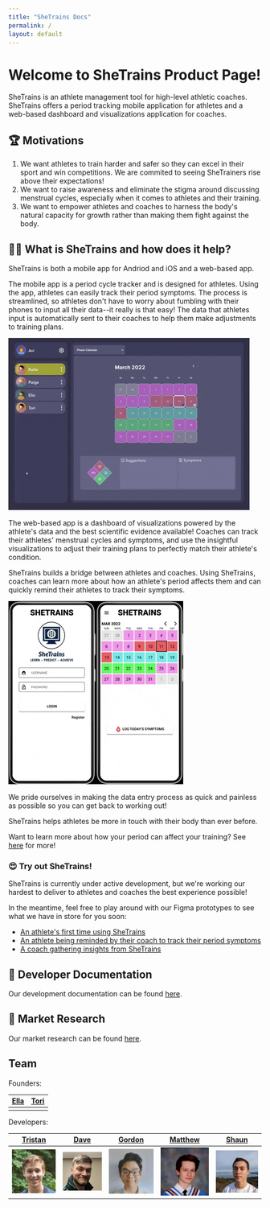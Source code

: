 ```yaml
---
title: "SheTrains Docs"
permalink: /
layout: default
---
```


# Welcome to SheTrains Product Page!
SheTrains is an athlete management tool for high-level athletic coaches. SheTrains offers a period tracking mobile application for athletes and a web-based dashboard and visualizations application for coaches.

## :trophy: Motivations
   1. We want athletes to train harder and safer so they can excel in their sport and win competitions. We are commited to seeing SheTrainers rise above their expectations!
   2. We want to raise awareness and eliminate the stigma around discussing menstrual cycles, especially when it comes to athletes and their training.
   3. We want to empower athletes and coaches to harness the body's natural capacity for growth rather than making them fight against the body.

## :weight_lifting_woman: What is SheTrains and how does it help?
SheTrains is both a mobile app for Andriod and iOS and a web-based app.

The mobile app is a period cycle tracker and is designed for athletes. Using the app, athletes can easily track their period symptoms. The process is streamlined, so athletes don't have to worry about fumbling with their phones to input all their data--it really is that easy! The data that athletes input is automatically sent to their coaches to help them make adjustments to training plans.

![dashboard_view](/docs/assets/imgs/dashboard_view.gif)

The web-based app is a dashboard of visualizations powered by the athlete's data and the best scientific evidence available! Coaches can track their athletes' menstrual cycles and symptoms, and use the insightful visualizations to adjust their training plans to perfectly match their athlete's condition.

SheTrains builds a bridge between athletes and coaches. Using SheTrains, coaches can learn more about how an athlete's period affects them and can quickly remind their athletes to track their symptoms.

![initial_data_input](/docs/assets/imgs/initial_data_input.gif)![symptoms_input](/docs/assets/imgs/symptoms_input.gif)

We pride ourselves in making the data entry process as quick and painless as possible so you can get back to working out!

SheTrains helps athletes be more in touch with their body than ever before.

Want to learn more about how your period can affect your training? See [here](period_training_impacts.md) for more!

### :heart_eyes: Try out SheTrains!

SheTrains is currently under active development, but we're working our hardest to deliver to athletes and coaches the best experience possible!

In the meantime, feel free to play around with our Figma prototypes to see what we have in store for you soon:
- [An athlete's first time using SheTrains](https://www.figma.com/proto/7DlVf29q5uVEQFIar38SYF/SheTrains-Prototype?node-id=250%3A389&scaling=scale-down&page-id=248%3A68&starting-point-node-id=250%3A389)
- [An athlete being reminded by their coach to track their period symptoms](https://www.figma.com/proto/7DlVf29q5uVEQFIar38SYF/SheTrains-Prototype?node-id=294%3A2228&scaling=scale-down&page-id=294%3A1182&starting-point-node-id=294%3A2228)
- [A coach gathering insights from SheTrains](https://www.figma.com/proto/7DlVf29q5uVEQFIar38SYF/SheTrains-Prototype?node-id=315%3A1450&scaling=scale-down&page-id=263%3A18&starting-point-node-id=315%3A1450)

## :book: Developer Documentation
Our development documentation can be found [here](dev_docs.md).

## :book: Market Research
Our market research can be found [here](https://docs.google.com/document/d/1_obkrHjP5iOUZ2Q-JGU_X8vTIjbpcwR4s2MqTUNNHiw/edit?usp=sharing).

## Team
Founders:

| [Ella](https://www.linkedin.com/in/ella-stephen-2274b9230) | [Tori](https://www.linkedin.com/in/tori-kalyniuk-9554aa179) |
| ---- | ---- |
|      |      |

Developers: 

| [Tristan](https://github.com/cusitristan)| [Dave](https://github.com/NewcDukem) | [Gordon](https://github.com/gordonchiang) | [Matthew](https://github.com/matthewvb77) | [Shaun](https://github.com/LivingInLimbo) |
| ---------------------------------------- | ------------------------------------ | ----------------------------------------- | ----------------------------------------- | ---------------------------------------- |
|![Tristan_img](/docs/assets/imgs/Tristan_img.png)|![Dave_img](/docs/assets/imgs/Dave_img.png)|![Gordon_img](/docs/assets/imgs/Gordon_img.png)|![Matthew_img](/docs/assets/imgs/Matthew_img.png)|![Shaun_img](/docs/assets/imgs/Shaun_img.png)|
